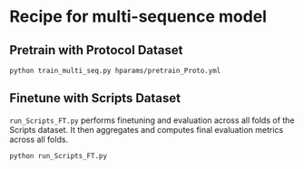 # Recipe for multi-sequence model

## Pretrain with Protocol Dataset
```
python train_multi_seq.py hparams/pretrain_Proto.yml
```

## Finetune with Scripts Dataset
```run_Scripts_FT.py``` performs finetuning and evaluation across all folds of the Scripts dataset. It then aggregates and computes final evaluation metrics across all folds.
```
python run_Scripts_FT.py
```